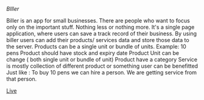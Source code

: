 _BIller_

Biller is an app for small businesses. There are people who want to focus only on the important stuff. Nothing less or nothing more. It's a single page application, where users can save a track record of their business. By using biller users can add their products/ services data and store those data to the server. 
Products can be a single unit or bundle of units. 
Example: 10 pens
Product should have stock and expiry date
Product Unit can be change ( both single unit or bundle of unit)
Product have a category 
Service is mostly collection of different product or something user can be benefitted
Just like : To buy 10 pens we can hire a person. We are getting service from that person.

[Live](https://affan-habib.netlify.app/)
